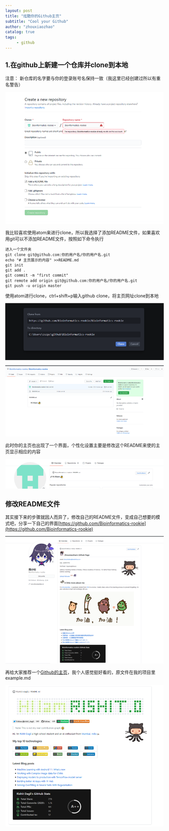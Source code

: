 ```yaml
---
layout: post
title: "炫酷你的Github主页"
subtitle: "Cool your Github"
author: "zhouxiaozhao"
catalog: true
tags:
     - github
---
```




## 1.在github上新建一个仓库并clone到本地

注意： 新仓库的名字要与你的登录账号名保持一致（我这里已经创建过所以有重名警告）

![image-20200929135310913](\img\posts\2020.9.22\image-20200929135310913.png)

我比较喜欢使用atom来进行clone，所以我选择了添加README文件，如果喜欢用git可以不添加README文件，按照如下命令执行

```
进入一个文件夹
git clone git@github.com:你的用户名/你的用户名.git
echo "# 主页展示的内容" >>README.md
git init
git add .
git commit -m "first commit"
git remote add origin git@github.com:你的用户名/你的用户名.git
git push -u origin master
```

使用atom进行clone，ctrl+shift+p输入github clone，将主页网址clone到本地

![image-20200929140904438](/img/posts/2020.9.22/image-20200929140904438.png)

![image-20200929141047285](/img/posts/2020.9.22/image-20200929141047285.png)

此时你的主页也出现了一个界面，个性化设置主要是修改这个README来使的主页显示相应的内容

![image-20200929141416709](../img/posts/2020.9.22/image-20200929141416709.png)

## 修改README文件

其实接下来的步骤就因人而异了，修改自己的README文件，变成自己想要的模式吧，分享一下自己的界面[https://github.com/Bioinformatics-rookie](https://github.com/Bioinformatics-rookie)

![image-20200929154053868](/img/posts/2020.9.22/image-20200929154053868.png)

再给大家推荐一个[Github的主页](https://github.com/Rishit-dagli)，我个人感觉挺好看的，原文件在我的项目里example.md

![image-20200929154426301](/img/posts/2020.9.22/image-20200929154426301.png)